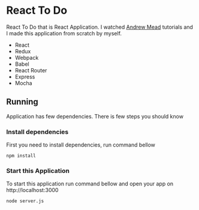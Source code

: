 # React To Do
React To Do that is React Application.
I watched [Andrew Mead](http://www.mead.io) tutorials and I made this application from scratch by myself.

* React
* Redux
* Webpack
* Babel
* React Router
* Express
* Mocha

## Running
Application has few dependencies. There is few steps you should know

### Install dependencies
First you need to install dependencies, run command bellow

```
npm install
```

### Start this Application
To start this application run command bellow and open your app on http://localhost:3000

```
node server.js
```

